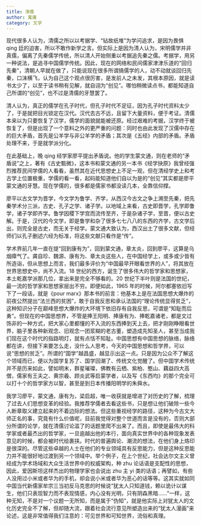 ```yaml
---
title: 清儒
author: 寓庸
category: 文学
---
```

           

 现代很多人认为，清儒之所以以考据学、“钻故纸堆”为学问追求，是因为畏惧 qing 廷的迫害，所以不敢作新学之言。但实际上是因为清人认为，宋明儒学并非真儒，偏离了先秦儒学传统，所以清人开始侧重以考据追先秦之儒。考据学，用另一种说法，是追寻中国儒学传统。因此，现在的网络和民间儒家津津乐道的“回归先秦”，清朝人早就在做了，只能说现在很多所谓搞儒学的人，动不动就谈回归先秦，口沫横飞，认为自己这个观点很厉害，是发前人之未发，其根本原因，就是读书太少了，以至于读书稍有见解，就自诩为“创见”。哪怕稍微读点书，都能知道自己所谓的“创见”，也不过是清儒的牙慧罢了。

 清人认为，真正的儒学在孔子时代，但孔子时代不足征，因为孔子时代资料太少了，于是就把目光锁定在汉代。汉代去古不远，且留下大量资料，便于考证。清儒本来以为只要恢复了汉学，儒学的面貌就能被还原。经过艰难的考据，汉学终于被恢复了，但是出现了一个意料之外的更严重的问题：同时也由此发现了汉儒中存在的巨大矛盾，首先是公羊学与非公羊学的矛盾；其次是《五经》内部的矛盾。矛盾处理不来，于是就学派分化。

 在此基础上，晚 qing 经学家廖平提出矛盾说。他的学生蒙文通，则在老师的“矛盾说”之上，著有《古史甄微》，这本书和蒙文通的另一本书《经学抉原》我曾经强烈推荐民间学儒的人看看，虽然其在近代思想史上不足一观，但在清经学史上和考古学上位置极重，学儒的看一看，起码能知道他们自以为是的“创见”其实都是廖平蒙文通的牙慧。现在学儒的，很多都是儒家书都没读几本，全靠信仰撑。

 廖平以古文学为晋学，今文学为鲁学、齐学，从西汉今古文之争上溯至先秦，把先秦学术分三派，古史、孔子之学、诸子学。以地域上来看，古史即晋学，孔学即鲁学，诸子学即齐学。鲁学因稷下学宫而流传至齐，于是杂诸子学，至晋，便以古史解。于是，汉代的今文学，即是鲁学和杂了很多七七八八的东西的齐学，古文学后出，则完全是古史，而无关于经学。蒙文通大致认为，西汉出土了很多文献，但经师们以孔子删述六经为标准，将这些文献只看作是“传”。

 学术界前几年一直在提“回到康有为”，回到蒙文通，章太炎，回到廖平，这算是乌烟瘴气了。龚自珍、魏源、康有为、章太炎这些人，在中国经学上，或多或少皆有所造诣，但从思想上而言，我们最多评价为“中国最早开眼看世界的人”，将其放在世界思想史中，尚不入流。18 世纪的西方，诞生了很多伟大的哲学家和思想家，本土乾嘉学派那几位，拿出来是完全不够看的。20 世纪下半叶则是法国的世纪，最一流的哲学家和思想家层出不穷。即便如此，1965 年的时候，阿尔都塞依旧写下了一段话，就是《pour marx》那本书的前言：他基本上是在法国思想大爆炸的前夜公然提出“法兰西的贫困”，敢于自我反思和承认法国的“理论传统显得贫乏”，这种知识分子在巅峰思想大爆炸的大环境下依旧存有自我反思，可谓是“知耻而后勇”。但现在的中国思想界，不管是捧王阳明、捧康有为、捧乾嘉诸老，都是文过饰非的一种方式，把大家心里都懂的不入流的东西捧到天上去，把才刚刚睁眼看世界，脑子里各种新观念、旧观念一团浆糊的老古董，塑造成先知圣人，甚至当成我们现在这个时代的指路明灯，就有点恬不知耻。中国思想有中国思想的脉络，脉络都在讲，但接下来要怎么走，没什么人思考，今天的中国思想和哲学界，可以说“思想的贫乏”。所谓的“国学”越昌盛，越显示出这一点。只是因为公众不了解这个领域而已，便以为国学复苏了、国学回潮了、传统文化觉醒了。但中国学术传统并不是历来如此，譬如明末，群星璀璨，佛教有云栖、紫柏、憨山、藕益四大高僧，儒家有王夫之、黄宗羲、顾炎武等启蒙学者，以及写《东西均》的那个完全可以打十个的哲学家方以智，甚至是到日本传播阳明学的朱舜水。

 我学习廖平，蒙文通，康有为，梁启超，唯一收获就是增进了对历史的了解，梳理了过去人们思想变革的经验。我推荐学儒者去看这些书，只是想让他们破除一些今人断章取义建立起来的不着边际的想法。但这些重视经学的路径，这种为今古文大师正名的事，究竟有什么价值呢，目前我觉得对整个世道而言是没有的，否则大部分所谓的论学，就在清儒讨论滥了的话题里爬不出来了。而且，即使是最伟大的科学家或者最杰出的哲学家，一旦逾越出他的本行，面向真实世界中的各种现象发表意见的时候，都会被时代给裹挟。时代的普遍舆论、潮流的想法，在他们身上烙印是很深的。尽管这些卓越的人士在他们的专业领域具有反思能力，但是这种反思能力并不能很好地过渡到另一个领域中。举个例子，在上个世纪，社会达尔文主义曾经成为学术场域和大众生活世界中的权威架构，种 zhu 论话语是支配性的思想，因此，爱因斯坦这样杰出的物理学家也会说出 zhu 主 yi 类的话语；再譬如，有些人没用过小米或者华为的手机，却会说小米或者华为恶心的话等等。这其实就如同中国当代新儒家牟宗三当初反马克思的时候说“犹太人只知道钱，赖以诡计以谋生，他们只表现智力而不表现情感，内心没有光明，只有阴森黑暗……”一样，这种无知，不是对一个议题一无所知，而是属于“伪知”，就是他实际上对犹太人的文化历史完全不了解，但却随大流，跟着社会流行意见所塑造出来的“犹太人漫画”来论述，这是非常值得我们注意的：可见世界和可知世界，流俗和真理。